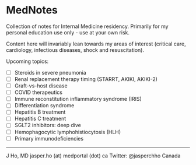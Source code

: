 # MedNotes

Collection of notes for Internal Medicine residency. Primarily for my personal education use only - use at your own risk. 

Content here will invariably lean towards my areas of interest (critical care, cardiology, infectious diseases, shock and resuscitation).

Upcoming topics:
- [ ] Steroids in severe pneumonia
- [ ] Renal replacement therapy timing (STARRT, AKIKI, AKIKI-2)
- [ ] Graft-vs-host disease
- [ ] COVID therapeutics
- [ ] Immune reconstitution inflammatory syndrome (IRIS)
- [ ] Differentiation syndrome
- [ ] Hepatitis B treatment
- [ ] Hepatitis C treatment
- [ ] SGLT2 inhibitors: deep dive
- [ ] Hemophagocytic lymphohistiocytosis (HLH)
- [ ] Primary immunodeficiencies

---
J Ho, MD
jasper.ho (at) medportal (dot) ca
Twitter: @jasperchho
Canada